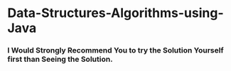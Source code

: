 # Data-Structures-Algorithms-using-Java
### I Would Strongly Recommend You to try the Solution Yourself first than Seeing the Solution.

